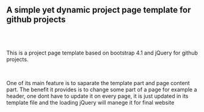 <h2>A simple yet dynamic project page template for github projects</h2>
<br/>
<br/>
<p>This is a project page template based on bootstrap 4.1 and jQuery for github projects.</p>
<br/>
<p>One of its main feature is to saparate the template part and page content part. The benefit it provides is to change some part of a page for example a header, one dont have to update it on every page, it is just updated in its template file and the loading jQuery will manege it for final website</p>
<br/>

